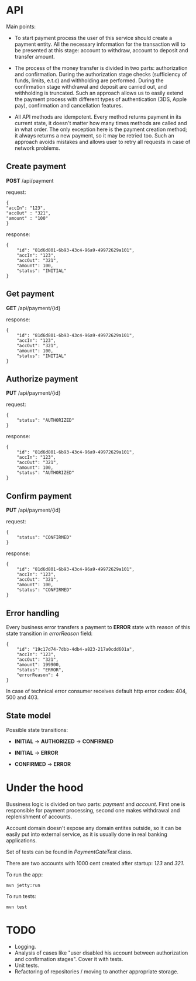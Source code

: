 API
============

Main points:

* To start payment process the user of this service should create a payment entity. All the necessary information for 
the transaction will to be presented at this stage: account to withdraw, account to deposit and transfer amount.

* The process of the money transfer is divided in two parts: authorization and confirmation. During the 
authorization stage checks (sufficiency of funds, limits, e.t.c) and withholding are performed. During the 
confirmation stage withdrawal and deposit are carried out, and withholding is truncated. Such an approach allows us to 
easily extend the payment process with different types of authentication (3DS, Apple pay), confirmation and cancellation 
features.

* All API methods are idempotent. Every method returns payment in its current state, it doesn't matter how many 
times methods are called and in what order. The only exception here is the payment creation method; it always returns 
a new payment, so it may be retried too. Such an approach avoids mistakes and allows user to retry all requests in 
case of network problems.

Create payment
------------

**POST** /api/payment

request:
~~~
{
"accIn": "123",
"accOut" : "321",
"amount" : "100"
}
~~~

response:
~~~
{
    "id": "81d6d801-6b93-43c4-96a9-49972629a101",
    "accIn": "123",
    "accOut": "321",
    "amount": 100,
    "status": "INITIAL"
}
~~~


Get payment
------------

**GET** /api/payment/{id}

response:
~~~
{
    "id": "81d6d801-6b93-43c4-96a9-49972629a101",
    "accIn": "123",
    "accOut": "321",
    "amount": 100,
    "status": "INITIAL"
}
~~~

Authorize payment
------------

**PUT** /api/payment/{id}

request:
~~~
{
    "status": "AUTHORIZED"
}
~~~

response:
~~~
{
    "id": "81d6d801-6b93-43c4-96a9-49972629a101",
    "accIn": "123",
    "accOut": "321",
    "amount": 100,
    "status": "AUTHORIZED"
}
~~~

Confirm payment
------------

**PUT** /api/payment/{id}

request:
~~~
{
    "status": "CONFIRMED"
}
~~~

response:
~~~
{
    "id": "81d6d801-6b93-43c4-96a9-49972629a101",
    "accIn": "123",
    "accOut": "321",
    "amount": 100,
    "status": "CONFIRMED"
}
~~~

Error handling
------------

Every business error transfers a payment to **ERROR** state with reason of this state transition in *errorReason* field:
~~~
{
    "id": "19c17d74-7dbb-4db4-a823-217a0cdd601a",
    "accIn": "123",
    "accOut": "321",
    "amount": 199900,
    "status": "ERROR",
    "errorReason": 4
}
~~~ 

In case of technical error consumer receives default http error codes: 404, 500 and 403.

State model
------------

Possible state transitions:

* **INITIAL** -> **AUTHORIZED** -> **CONFIRMED**

* **INITIAL** -> **ERROR**

* **CONFIRMED** -> **ERROR**


Under the hood
============

Bussiness logic is divided on two parts: *payment* and *account*. First one is responsible for
payment processing, second one makes withdrawal and replenishment of accounts. 

Account domain doesn't expose any domain entites outside, so it can be easily put into
external service, as it is usually done in real banking applications.

Set of tests can be found in *PaymentGateTest* class.

There are two accounts with 1000 cent created after startup: *123* and *321*.

To run the app:
~~~
mvn jetty:run
~~~

To run tests:
~~~
mvn test
~~~

TODO
============

* Logging.
* Analysis of cases like "user disabled his account between authorization and confirmation stages". Cover it with tests.
* Unit tests.
* Refactoring of repositories / moving to another appropriate storage.